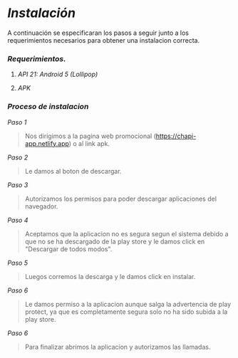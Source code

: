 # *Instalación*
A continuación se especificaran los pasos a seguir junto a los requerimientos necesarios para obtener una 
instalacion correcta.
### *Requerimientos.*

1. *API 21: Android 5 (Lollipop)*

2. *APK*

### *Proceso de instalacion*

*Paso 1*
>Nos dirigimos a la pagina web promocional (https://chapi-app.netlify.app) o al link apk.

*Paso 2*
>Le damos al boton de descargar.

*Paso 3*
>Autorizamos los permisos para poder descargar aplicaciones del navegador.

*Paso 4*
>Aceptamos que la aplicacion no es segura segun el sistema debido a que no se ha descargado de la play store y le damos click en "Descargar de todos modos".

*Paso 5*
> Luegos corremos la descarga y le damos click en instalar.

*Paso 6*
>Le damos permiso a la aplicacion aunque salga la advertencia de play protect, ya que es completamente segura solo no ha sido subida a la play store.

*Paso 6*
>Para finalizar abrimos la aplicacion y autorizamos las llamadas.

